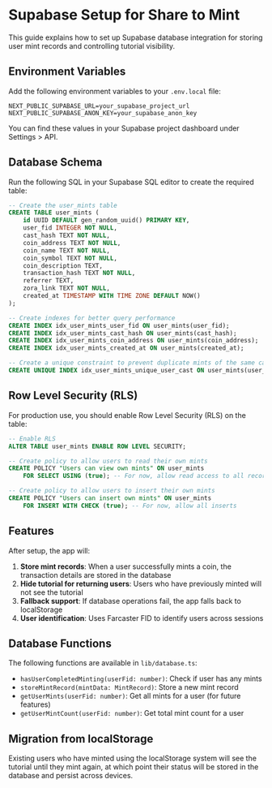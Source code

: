 # Supabase Setup for Share to Mint

This guide explains how to set up Supabase database integration for storing user mint records and controlling tutorial visibility.

## Environment Variables

Add the following environment variables to your `.env.local` file:

```env
NEXT_PUBLIC_SUPABASE_URL=your_supabase_project_url
NEXT_PUBLIC_SUPABASE_ANON_KEY=your_supabase_anon_key
```

You can find these values in your Supabase project dashboard under Settings > API.

## Database Schema

Run the following SQL in your Supabase SQL editor to create the required table:

```sql
-- Create the user_mints table
CREATE TABLE user_mints (
    id UUID DEFAULT gen_random_uuid() PRIMARY KEY,
    user_fid INTEGER NOT NULL,
    cast_hash TEXT NOT NULL,
    coin_address TEXT NOT NULL,
    coin_name TEXT NOT NULL,
    coin_symbol TEXT NOT NULL,
    coin_description TEXT,
    transaction_hash TEXT NOT NULL,
    referrer TEXT,
    zora_link TEXT NOT NULL,
    created_at TIMESTAMP WITH TIME ZONE DEFAULT NOW()
);

-- Create indexes for better query performance
CREATE INDEX idx_user_mints_user_fid ON user_mints(user_fid);
CREATE INDEX idx_user_mints_cast_hash ON user_mints(cast_hash);
CREATE INDEX idx_user_mints_coin_address ON user_mints(coin_address);
CREATE INDEX idx_user_mints_created_at ON user_mints(created_at);

-- Create a unique constraint to prevent duplicate mints of the same cast by the same user
CREATE UNIQUE INDEX idx_user_mints_unique_user_cast ON user_mints(user_fid, cast_hash);
```

## Row Level Security (RLS)

For production use, you should enable Row Level Security (RLS) on the table:

```sql
-- Enable RLS
ALTER TABLE user_mints ENABLE ROW LEVEL SECURITY;

-- Create policy to allow users to read their own mints
CREATE POLICY "Users can view own mints" ON user_mints
    FOR SELECT USING (true); -- For now, allow read access to all records

-- Create policy to allow users to insert their own mints
CREATE POLICY "Users can insert own mints" ON user_mints
    FOR INSERT WITH CHECK (true); -- For now, allow all inserts
```

## Features

After setup, the app will:

1. **Store mint records**: When a user successfully mints a coin, the transaction details are stored in the database
2. **Hide tutorial for returning users**: Users who have previously minted will not see the tutorial
3. **Fallback support**: If database operations fail, the app falls back to localStorage
4. **User identification**: Uses Farcaster FID to identify users across sessions

## Database Functions

The following functions are available in `lib/database.ts`:

- `hasUserCompletedMinting(userFid: number)`: Check if user has any mints
- `storeMintRecord(mintData: MintRecord)`: Store a new mint record
- `getUserMints(userFid: number)`: Get all mints for a user (for future features)
- `getUserMintCount(userFid: number)`: Get total mint count for a user

## Migration from localStorage

Existing users who have minted using the localStorage system will see the tutorial until they mint again, at which point their status will be stored in the database and persist across devices. 